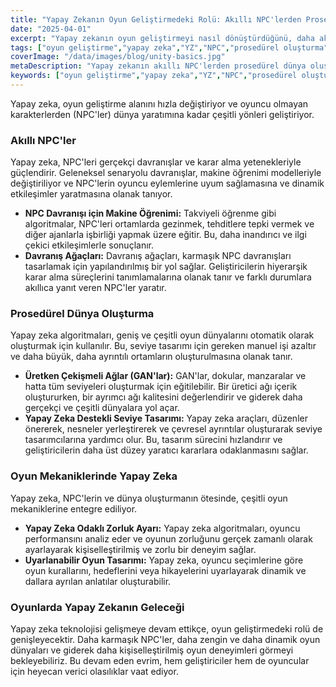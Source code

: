 ```yaml
---
title: "Yapay Zekanın Oyun Geliştirmedeki Rolü: Akıllı NPC'lerden Prosedürel Dünya Oluşturmaya"
date: "2025-04-01"
excerpt: "Yapay zekanın oyun geliştirmeyi nasıl dönüştürdüğünü, daha akıllı NPC'leri, gerçekçi davranışları ve geniş prosedürel dünya oluşturmayı keşfedin. Oyunun geleceğine yön veren algoritmaları ve teknikleri öğrenin."
tags: ["oyun geliştirme","yapay zeka","YZ","NPC","prosedürel oluşturma","makine öğrenimi","oyunculuk"]
coverImage: "/data/images/blog/unity-basics.jpg"
metaDescription: "Yapay zekanın akıllı NPC'lerden prosedürel dünya oluşturmaya kadar oyun geliştirmede nasıl devrim yarattığını keşfedin. Oyunun geleceğini şekillendiren yapay zeka teknikleri hakkında bilgi edinin."
keywords: ["oyun geliştirme","yapay zeka","YZ","NPC","prosedürel oluşturma","makine öğrenimi","oyunculuk"]
---
```


Yapay zeka, oyun geliştirme alanını hızla değiştiriyor ve oyuncu olmayan karakterlerden (NPC'ler) dünya yaratımına kadar çeşitli yönleri geliştiriyor.

### Akıllı NPC'ler

Yapay zeka, NPC'leri gerçekçi davranışlar ve karar alma yetenekleriyle güçlendirir. Geleneksel senaryolu davranışlar, makine öğrenimi modelleriyle değiştiriliyor ve NPC'lerin oyuncu eylemlerine uyum sağlamasına ve dinamik etkileşimler yaratmasına olanak tanıyor.

*   **NPC Davranışı için Makine Öğrenimi:** Takviyeli öğrenme gibi algoritmalar, NPC'leri ortamlarda gezinmek, tehditlere tepki vermek ve diğer ajanlarla işbirliği yapmak üzere eğitir. Bu, daha inandırıcı ve ilgi çekici etkileşimlerle sonuçlanır.
*   **Davranış Ağaçları:** Davranış ağaçları, karmaşık NPC davranışları tasarlamak için yapılandırılmış bir yol sağlar. Geliştiricilerin hiyerarşik karar alma süreçlerini tanımlamalarına olanak tanır ve farklı durumlara akıllıca yanıt veren NPC'ler yaratır.

### Prosedürel Dünya Oluşturma

Yapay zeka algoritmaları, geniş ve çeşitli oyun dünyalarını otomatik olarak oluşturmak için kullanılır. Bu, seviye tasarımı için gereken manuel işi azaltır ve daha büyük, daha ayrıntılı ortamların oluşturulmasına olanak tanır.

*   **Üretken Çekişmeli Ağlar (GAN'lar):** GAN'lar, dokular, manzaralar ve hatta tüm seviyeleri oluşturmak için eğitilebilir. Bir üretici ağı içerik oluştururken, bir ayrımcı ağı kalitesini değerlendirir ve giderek daha gerçekçi ve çeşitli dünyalara yol açar.
*   **Yapay Zeka Destekli Seviye Tasarımı:** Yapay zeka araçları, düzenler önererek, nesneler yerleştirerek ve çevresel ayrıntılar oluşturarak seviye tasarımcılarına yardımcı olur. Bu, tasarım sürecini hızlandırır ve geliştiricilerin daha üst düzey yaratıcı kararlara odaklanmasını sağlar.

### Oyun Mekaniklerinde Yapay Zeka

Yapay zeka, NPC'lerin ve dünya oluşturmanın ötesinde, çeşitli oyun mekaniklerine entegre ediliyor.

*   **Yapay Zeka Odaklı Zorluk Ayarı:** Yapay zeka algoritmaları, oyuncu performansını analiz eder ve oyunun zorluğunu gerçek zamanlı olarak ayarlayarak kişiselleştirilmiş ve zorlu bir deneyim sağlar.
*   **Uyarlanabilir Oyun Tasarımı:** Yapay zeka, oyuncu seçimlerine göre oyun kurallarını, hedeflerini veya hikayelerini uyarlayarak dinamik ve dallara ayrılan anlatılar oluşturabilir.

### Oyunlarda Yapay Zekanın Geleceği

Yapay zeka teknolojisi gelişmeye devam ettikçe, oyun geliştirmedeki rolü de genişleyecektir. Daha karmaşık NPC'ler, daha zengin ve daha dinamik oyun dünyaları ve giderek daha kişiselleştirilmiş oyun deneyimleri görmeyi bekleyebiliriz. Bu devam eden evrim, hem geliştiriciler hem de oyuncular için heyecan verici olasılıklar vaat ediyor.
    